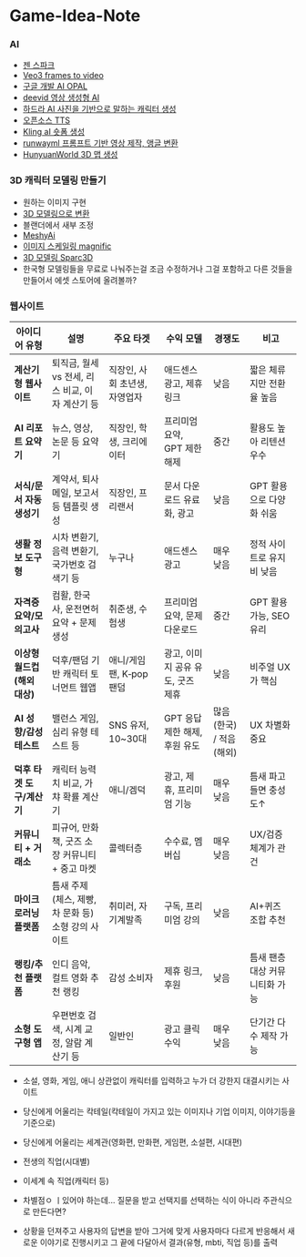 # Game-Idea-Note

### AI
- [젠 스파크](https://www.genspark.ai/)
- [Veo3 frames to video]()
- [구글 개발 AI OPAL](https://opal.withgoogle.com/landing/)
- [deevid 영상 생성형 AI](https://deevid.ai/ko/model/wanx-ai?utm_source=google&utm_medium=cpc&utm_campaign=ko-model-rsk&utm_term=wan&utm_content=pc&gad_source=1&gad_campaignid=22690685461&gbraid=0AAAAAq898mPoj7icqJs2zJ4FiFhgsprKC&gclid=CjwKCAjwv5zEBhBwEiwAOg2YKAcd1LYZVNvaD0ryk6l_Ue8v_zpR819H8xylwjgG3UxqL0IoiimeMhoCiFgQAvD_BwE)
- [하드라 AI 사진을 기반으로 말하는 캐릭터 생성](https://www.visionstory.ai/ko?utm_source=google&utm_medium=cpc&utm_campaign=22460495233&utm_content=177833639683&utm_term=hedra%20ai&gad_source=1&gad_campaignid=22460495233&gbraid=0AAAAA-OnsBMK2Vh1FeYWUjTYznWpGBWZR&gclid=CjwKCAjwv5zEBhBwEiwAOg2YKAgW3BXFX8cLzXuRJlJ4tcam3OPDntiXevOSB2Bi9Dz7P-2SgH4fDxoCHIwQAvD_BwE)
- [오픈소스 TTS](https://github.com/boson-ai/higgs-audio/)
- [Kling aI 숏폼 생성](https://app.klingai.com/global/?gad_source=1&gad_campaignid=21901789338&gbraid=0AAAAA-NKDyA_6Oip3S6dPHrKIPX88Fbq2)
- [runwayml 프롬프트 기반 영상 제작, 앵글 변환](https://runwayml.com/)
- [HunyuanWorld 3D 맵 생성](https://github.com/Tencent-Hunyuan/HunyuanWorld-1.0)

### 3D 캐릭터 모델링 만들기
- 원하는 이미지 구현
- [3D 모델링으로 변환](https://huggingface.co/spaces/JeffreyXiang/TRELLIS)
- 블랜더에서 새부 조정
- [MeshyAi](https://www.meshy.ai/)
- [이미지 스케일링 magnific](https://magnific.ai/?via=gryun)
- [3D 모델링 Sparc3D](https://huggingface.co/spaces/ilcve21/Sparc3D)
- 한국형 모델링들을 무료로 나눠주는걸 조금 수정하거나 그걸 포함하고 다른 것들을 만들어서 에셋 스토어에 올려볼까?


### 웹사이트
| 아이디어 유형            | 설명                              | 주요 타겟             | 수익 모델                | 경쟁도             | 비고                |
| ------------------ | ------------------------------- | ----------------- | -------------------- | --------------- | ----------------- |
| **계산기형 웹사이트**      | 퇴직금, 월세 vs 전세, 리스 비교, 이자 계산기 등  | 직장인, 사회 초년생, 자영업자 | 애드센스 광고, 제휴 링크       | 낮음              | 짧은 체류지만 전환율 높음    |
| **AI 리포트 요약기**     | 뉴스, 영상, 논문 등 요약기                | 직장인, 학생, 크리에이터    | 프리미엄 요약, GPT 제한 해제   | 중간              | 활용도 높아 리텐션 우수     |
| **서식/문서 자동 생성기**   | 계약서, 퇴사 메일, 보고서 등 템플릿 생성        | 직장인, 프리랜서         | 문서 다운로드 유료화, 광고      | 낮음              | GPT 활용으로 다양화 쉬움   |
| **생활 정보 도구형**      | 시차 변환기, 음력 변환기, 국가번호 검색기 등      | 누구나               | 애드센스 광고              | 매우 낮음           | 정적 사이트로 유지비 낮음    |
| **자격증 요약/모의고사**    | 컴활, 한국사, 운전면허 요약 + 문제 생성        | 취준생, 수험생          | 프리미엄 요약, 문제 다운로드     | 중간              | GPT 활용 가능, SEO 유리 |
| **이상형 월드컵(해외 대상)** | 덕후/팬덤 기반 캐릭터 토너먼트 웹앱            | 애니/게임 팬, K‑pop 팬덤 | 광고, 이미지 공유 유도, 굿즈 제휴 | 낮음              | 비주얼 UX가 핵심        |
| **AI 성향/감성 테스트**   | 밸런스 게임, 심리 유형 테스트 등             | SNS 유저, 10\~30대   | GPT 응답 제한 해제, 후원 유도  | 많음(한국) / 적음(해외) | UX 차별화 중요         |
| **덕후 타겟 도구/계산기**   | 캐릭터 능력치 비교, 가챠 확률 계산기           | 애니/겜덕             | 광고, 제휴, 프리미엄 기능      | 매우 낮음           | 틈새 파고들면 충성도↑      |
| **커뮤니티 + 거래소**     | 피규어, 만화책, 굿즈 소장 커뮤니티 + 중고 마켓    | 콜렉터층              | 수수료, 멤버십             | 매우 낮음           | UX/검증 체계가 관건      |
| **마이크로러닝 플랫폼**     | 틈새 주제(체스, 제빵, 차 문화 등) 소형 강의 사이트 | 취미러, 자기계발족        | 구독, 프리미엄 강의          | 낮음              | AI+퀴즈 조합 추천       |
| **랭킹/추천 플랫폼**      | 인디 음악, 컬트 영화 추천 랭킹              | 감성 소비자            | 제휴 링크, 후원            | 낮음              | 틈새 팬층 대상 커뮤니티화 가능 |
| **소형 도구형 앱**       | 우편번호 검색, 시계 교정, 알람 계산기 등        | 일반인               | 광고 클릭 수익             | 매우 낮음           | 단기간 다수 제작 가능      |


- 소설, 영화, 게임, 애니 상관없이 캐릭터를 입력하고 누가 더 강한지 대결시키는 사이트
- 당신에게 어울리는 칵테일(칵테일이 가지고 있는 이미지나 기업 이미지, 이야기등을 기준으로)
- 당신에게 어울리는 세계관(영화편, 만화편, 게임편, 소설편, 시대편)
- 전생의 직업(시대별)
- 이세계 속 직업(캐릭터 등)

- 차별점ㅇ ㅣ있어야 하는데... 질문을 받고 선택지를 선택하는 식이 아니라 주관식으로 만든다면?
- 상황을 던져주고 사용자의 답변을 받아 그거에 맞게 사용자마다 다르게 반응해서 새로운 이야기로 진행시키고 그 끝에 다달아서 결과(유형, mbti, 직업 등)를 출력
